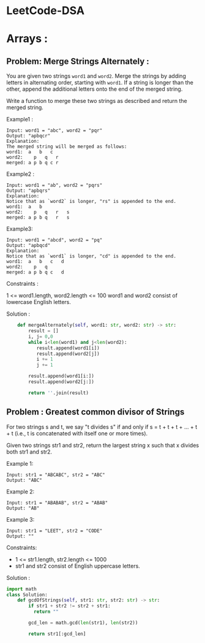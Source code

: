 # LeetCode-DSA


# Arrays :

## Problem: Merge Strings Alternately :

You are given two strings `word1` and `word2`. Merge the strings by adding letters in alternating order, starting with `word1`. If a string is longer than the other, append the additional letters onto the end of the merged string.

Write a function to merge these two strings as described and return the merged string.

Example1 :

```
Input: word1 = "abc", word2 = "pqr"
Output: "apbqcr"
Explanation:
The merged string will be merged as follows:
word1:  a   b   c  
word2:    p   q   r  
merged: a p b q c r

```
Example2 :

```
Input: word1 = "ab", word2 = "pqrs"
Output: "apbqrs"
Explanation:
Notice that as `word2` is longer, "rs" is appended to the end.
word1:  a   b  
word2:    p   q   r   s  
merged: a p b q   r   s

```
Example3: 

```
Input: word1 = "abcd", word2 = "pq"
Output: "apbqcd"
Explanation:
Notice that as `word1` is longer, "cd" is appended to the end.
word1:  a   b   c   d  
word2:    p   q  
merged: a p b q c   d

```


Constraints :

1 <= word1.length, word2.length <= 100
word1 and word2 consist of lowercase English letters.

Solution :

``` python
    def mergeAlternately(self, word1: str, word2: str) -> str:
        result = []
        i, j= 0,0
        while i<len(word1) and j<len(word2):
           result.append(word1[i])
           result.append(word2[j])
           i += 1
           j += 1

        result.append(word1[i:])
        result.append(word2[j:])

        return ''.join(result)


```

## Problem : Greatest common divisor of Strings

For two strings s and t, we say "t divides s" if and only if s = t + t + t + ... + t + t (i.e., t is concatenated with itself one or more times).

Given two strings str1 and str2, return the largest string x such that x divides both str1 and str2.


Example 1:

```
Input: str1 = "ABCABC", str2 = "ABC"
Output: "ABC"

```

Example 2:

```
Input: str1 = "ABABAB", str2 = "ABAB"
Output: "AB"
```

Example 3:

```
Input: str1 = "LEET", str2 = "CODE"
Output: ""

```
Constraints:

- 1 <= str1.length, str2.length <= 1000
- str1 and str2 consist of English uppercase letters.

Solution :

```python
import math
class Solution:
    def gcdOfStrings(self, str1: str, str2: str) -> str:
        if str1 + str2 != str2 + str1:
          return ""

        gcd_len = math.gcd(len(str1), len(str2))

        return str1[:gcd_len]
```


